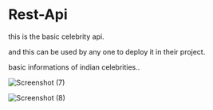 # Rest-Api
this is the basic celebrity api.




and this can be used by any one to deploy it in their project.




basic informations  of indian celebrities..




![Screenshot (7)](https://user-images.githubusercontent.com/116895826/204090428-b575bc0f-830e-49ab-8315-da0dd8a6fea0.png)











![Screenshot (8)](https://user-images.githubusercontent.com/116895826/204090480-5adfe7b5-d55d-4d6b-b5ea-a6ce3c078d54.png)

